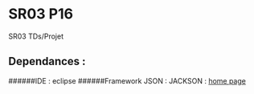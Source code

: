 # SR03   P16
SR03 TDs/Projet

## Dependances :
######IDE : 
eclipse 
######Framework JSON :
JACKSON : [home page](http://wiki.fasterxml.com/JacksonHome)
